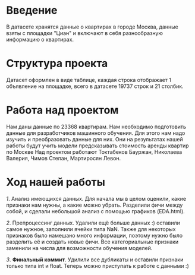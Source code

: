 # Введение
В датасете хранятся данные о квартирах в городе Москва, данные взяты с площадки "Циан" и включают в себя разнообразную информацию о квартирах.
# Структура проекта
Датасет оформлен в виде таблице, каждая строка отображает 1 объявление на площадке, всего в датасете 19737 строк и 21 столбик.
# Работа над проектом
Нам даны данные по 23368 квартирам. Нам необходимо подготовить данные для разработчиков машинного обучения.
Для этого нам надо изучить и преобразовать данные для них. 
Они на результатах нашей работы будут учить модели предсказывать стоимость аренды квартир по Москве
Над проектом работают Токтабеков Бауржан, Николаева Валерия, Чимов Степан, Мартиросян Левон.
# Ход нашей работы 
*1*. Анализ имеющихся данных.
Для начала мы в целом оценили, какие признаки нам нужны, а какие можно убрать. Разделили фичи между собой, и сделали небольшой анализ с помощью графиков (EDA.html).

*2*. Препроцессинг данных.
Удалили ещё больше данных :) оставили самое нужное, заполнили ячейки типа NaN. Также для некоторых признаков было намешано много информации, поэтому нужно было разделить её и создать новые фичи. Все категориальные признаки заменили на числа для возможности обучения моделей.

*3*. **Финальный коммит**. 
Удилили все дубликаты и оставили признаки только типа int и float. 
Теперь можно приступать к работе с данными :)
